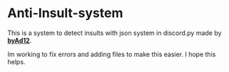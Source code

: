 # Anti-Insult-system

This is a system to detect insults with json system in discord.py made by [**byAd12**](https://github.com/byAd12).

Im working to fix errors and adding files to make this easier. I hope this helps.
